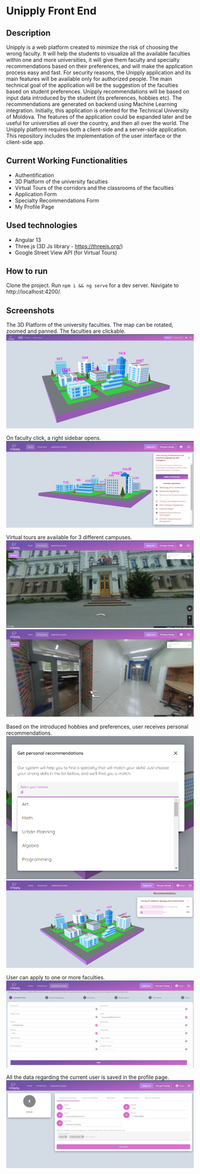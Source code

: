 # Unipply Front End

## Description
Unipply is a web platform created to minimize the risk of choosing the wrong faculty. It will help the students to visualize all the available faculties within one and more universities, it will give them faculty and specialty recommendations based on their preferences, and will make the application process easy and fast.
For security reasons, the Unipply application and its main features will be available only for authorized people. 
The main technical goal of the application will be the suggestion of the faculties based on student preferences. Unipply recommendations will be based on input data introduced by the student (its preferences, hobbies etc). The recommendations are generated on backend using Machine Learning integration. Initially, this application is oriented for the Technical University of Moldova. The features of the application could be expanded later and be useful for universities all over the country, and then all over the world.
The Unipply platform requires both a client-side and a server-side application. This repository includes the implementation of the user interface or the client-side app.

## Current Working Functionalities
* Authentification
* 3D Platform of the university faculties
* Virtual Tours of the corridors and the classrooms of the faculties
* Application Form
* Specialty Recommendations Form
* My Profile Page

## Used technologies
* Angular 13
* Three.js (3D Js library - https://threejs.org/) 
* Google Street View API (for Virtual Tours)

## How to run

Clone the project. Run `npm i && ng serve` for a dev server. Navigate to http://localhost:4200/.

## Screenshots

The 3D Platform of the university faculties. The map can be rotated, zoomed and panned. The faculties are clickable.
![Alt Text](https://github.com/MargaretaGalaju/University-Application-Management-System-Frontend/blob/main/src/assets/images/readme/university-map1.png)

On faculty click, a right sidebar opens.
![Alt Text](https://github.com/MargaretaGalaju/University-Application-Management-System-Frontend/blob/main/src/assets/images/readme/university-map2.png)

Virtual tours are available for 3 different campuses.
![Alt Text](https://github.com/MargaretaGalaju/University-Application-Management-System-Frontend/blob/main/src/assets/images/readme/virtual-tour1.png)
![Alt Text](https://github.com/MargaretaGalaju/University-Application-Management-System-Frontend/blob/main/src/assets/images/readme/virtual-tour.png)

Based on the introduced hobbies and preferences, user receives personal recommendations.
![Alt Text](https://github.com/MargaretaGalaju/University-Application-Management-System-Frontend/blob/main/src/assets/images/readme/dialog.png)
![Alt Text](https://github.com/MargaretaGalaju/University-Application-Management-System-Frontend/blob/main/src/assets/images/readme/recommendations.png)

User can apply to one or more faculties.
![Alt Text](https://github.com/MargaretaGalaju/University-Application-Management-System-Frontend/blob/main/src/assets/images/readme/application.png)

All the data regarding the current user is saved in the profile page.
![Alt Text](https://github.com/MargaretaGalaju/University-Application-Management-System-Frontend/blob/main/src/assets/images/readme/profile.png)

